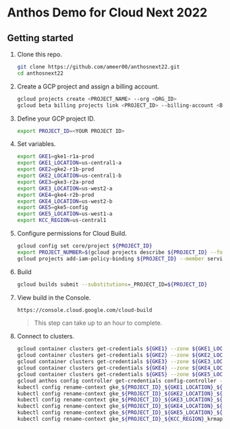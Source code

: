 # Anthos Demo for Cloud Next 2022

## Getting started

1. Clone this repo.

   ```bash
   git clone https://github.com/ameer00/anthosnext22.git
   cd anthosnext22
   ```

1. Create a GCP project and assign a billing account.

   ```bash
   gcloud projects create <PROJECT_NAME> --org <ORG_ID>
   gcloud beta billing projects link <PROJECT_ID> --billing-account <BILLING_ACCOUNT>
   ```

1. Define your GCP project ID.

   ```bash
   export PROJECT_ID=<YOUR PROJECT ID>
   ```

1. Set variables.

   ```bash
   export GKE1=gke1-r1a-prod
   export GKE1_LOCATION=us-central1-a
   export GKE2=gke2-r1b-prod
   export GKE2_LOCATION=us-central1-b
   export GKE3=gke3-r2a-prod
   export GKE3_LOCATION=us-west2-a
   export GKE4=gke4-r2b-prod
   export GKE4_LOCATION=us-west2-b
   export GKE5=gke5-config
   export GKE5_LOCATION=us-west1-a
   export KCC_REGION=us-central1
   ```

1. Configure permissions for Cloud Build.

   ```bash
   gcloud config set core/project ${PROJECT_ID}
   export PROJECT_NUMBER=$(gcloud projects describe ${PROJECT_ID} --format 'value(projectNumber)')
   gcloud projects add-iam-policy-binding ${PROJECT_ID} --member serviceAccount:${PROJECT_NUMBER}@cloudbuild.gserviceaccount.com --role roles/owner
   ```

1. Build

   ```bash
   gcloud builds submit --substitutions=_PROJECT_ID=${PROJECT_ID}
   ```

1. View build in the Console.

   ```bash
   https://console.cloud.google.com/cloud-build
   ```

   > This step can take up to an hour to complete.

1. Connect to clusters.

   ```bash
   gcloud container clusters get-credentials ${GKE1} --zone ${GKE1_LOCATION} --project ${PROJECT_ID}
   gcloud container clusters get-credentials ${GKE2} --zone ${GKE2_LOCATION} --project ${PROJECT_ID}
   gcloud container clusters get-credentials ${GKE3} --zone ${GKE3_LOCATION} --project ${PROJECT_ID}
   gcloud container clusters get-credentials ${GKE4} --zone ${GKE4_LOCATION} --project ${PROJECT_ID}
   gcloud container clusters get-credentials ${GKE5} --zone ${GKE5_LOCATION} --project ${PROJECT_ID}
   gcloud anthos config controller get-credentials config-controller --location=${KCC_REGION} --project=${PROJECT_ID}
   kubectl config rename-context gke_${PROJECT_ID}_${GKE1_LOCATION}_${GKE1} ${GKE1}
   kubectl config rename-context gke_${PROJECT_ID}_${GKE2_LOCATION}_${GKE2} ${GKE2}
   kubectl config rename-context gke_${PROJECT_ID}_${GKE3_LOCATION}_${GKE3} ${GKE3}
   kubectl config rename-context gke_${PROJECT_ID}_${GKE4_LOCATION}_${GKE4} ${GKE4}
   kubectl config rename-context gke_${PROJECT_ID}_${GKE5_LOCATION}_${GKE5} ${GKE5}
   kubectl config rename-context gke_${PROJECT_ID}_${KCC_REGION}_krmapihost-config-controller kcc
   ```
